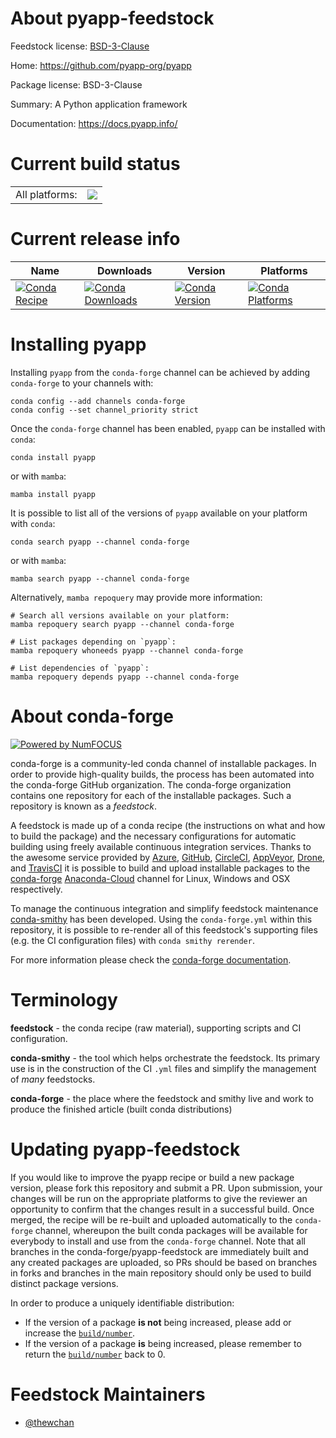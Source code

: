 About pyapp-feedstock
=====================

Feedstock license: [BSD-3-Clause](https://github.com/conda-forge/pyapp-feedstock/blob/main/LICENSE.txt)

Home: https://github.com/pyapp-org/pyapp

Package license: BSD-3-Clause

Summary: A Python application framework

Documentation: https://docs.pyapp.info/

Current build status
====================


<table><tr><td>All platforms:</td>
    <td>
      <a href="https://dev.azure.com/conda-forge/feedstock-builds/_build/latest?definitionId=17308&branchName=main">
        <img src="https://dev.azure.com/conda-forge/feedstock-builds/_apis/build/status/pyapp-feedstock?branchName=main">
      </a>
    </td>
  </tr>
</table>

Current release info
====================

| Name | Downloads | Version | Platforms |
| --- | --- | --- | --- |
| [![Conda Recipe](https://img.shields.io/badge/recipe-pyapp-green.svg)](https://anaconda.org/conda-forge/pyapp) | [![Conda Downloads](https://img.shields.io/conda/dn/conda-forge/pyapp.svg)](https://anaconda.org/conda-forge/pyapp) | [![Conda Version](https://img.shields.io/conda/vn/conda-forge/pyapp.svg)](https://anaconda.org/conda-forge/pyapp) | [![Conda Platforms](https://img.shields.io/conda/pn/conda-forge/pyapp.svg)](https://anaconda.org/conda-forge/pyapp) |

Installing pyapp
================

Installing `pyapp` from the `conda-forge` channel can be achieved by adding `conda-forge` to your channels with:

```
conda config --add channels conda-forge
conda config --set channel_priority strict
```

Once the `conda-forge` channel has been enabled, `pyapp` can be installed with `conda`:

```
conda install pyapp
```

or with `mamba`:

```
mamba install pyapp
```

It is possible to list all of the versions of `pyapp` available on your platform with `conda`:

```
conda search pyapp --channel conda-forge
```

or with `mamba`:

```
mamba search pyapp --channel conda-forge
```

Alternatively, `mamba repoquery` may provide more information:

```
# Search all versions available on your platform:
mamba repoquery search pyapp --channel conda-forge

# List packages depending on `pyapp`:
mamba repoquery whoneeds pyapp --channel conda-forge

# List dependencies of `pyapp`:
mamba repoquery depends pyapp --channel conda-forge
```


About conda-forge
=================

[![Powered by
NumFOCUS](https://img.shields.io/badge/powered%20by-NumFOCUS-orange.svg?style=flat&colorA=E1523D&colorB=007D8A)](https://numfocus.org)

conda-forge is a community-led conda channel of installable packages.
In order to provide high-quality builds, the process has been automated into the
conda-forge GitHub organization. The conda-forge organization contains one repository
for each of the installable packages. Such a repository is known as a *feedstock*.

A feedstock is made up of a conda recipe (the instructions on what and how to build
the package) and the necessary configurations for automatic building using freely
available continuous integration services. Thanks to the awesome service provided by
[Azure](https://azure.microsoft.com/en-us/services/devops/), [GitHub](https://github.com/),
[CircleCI](https://circleci.com/), [AppVeyor](https://www.appveyor.com/),
[Drone](https://cloud.drone.io/welcome), and [TravisCI](https://travis-ci.com/)
it is possible to build and upload installable packages to the
[conda-forge](https://anaconda.org/conda-forge) [Anaconda-Cloud](https://anaconda.org/)
channel for Linux, Windows and OSX respectively.

To manage the continuous integration and simplify feedstock maintenance
[conda-smithy](https://github.com/conda-forge/conda-smithy) has been developed.
Using the ``conda-forge.yml`` within this repository, it is possible to re-render all of
this feedstock's supporting files (e.g. the CI configuration files) with ``conda smithy rerender``.

For more information please check the [conda-forge documentation](https://conda-forge.org/docs/).

Terminology
===========

**feedstock** - the conda recipe (raw material), supporting scripts and CI configuration.

**conda-smithy** - the tool which helps orchestrate the feedstock.
                   Its primary use is in the construction of the CI ``.yml`` files
                   and simplify the management of *many* feedstocks.

**conda-forge** - the place where the feedstock and smithy live and work to
                  produce the finished article (built conda distributions)


Updating pyapp-feedstock
========================

If you would like to improve the pyapp recipe or build a new
package version, please fork this repository and submit a PR. Upon submission,
your changes will be run on the appropriate platforms to give the reviewer an
opportunity to confirm that the changes result in a successful build. Once
merged, the recipe will be re-built and uploaded automatically to the
`conda-forge` channel, whereupon the built conda packages will be available for
everybody to install and use from the `conda-forge` channel.
Note that all branches in the conda-forge/pyapp-feedstock are
immediately built and any created packages are uploaded, so PRs should be based
on branches in forks and branches in the main repository should only be used to
build distinct package versions.

In order to produce a uniquely identifiable distribution:
 * If the version of a package **is not** being increased, please add or increase
   the [``build/number``](https://docs.conda.io/projects/conda-build/en/latest/resources/define-metadata.html#build-number-and-string).
 * If the version of a package **is** being increased, please remember to return
   the [``build/number``](https://docs.conda.io/projects/conda-build/en/latest/resources/define-metadata.html#build-number-and-string)
   back to 0.

Feedstock Maintainers
=====================

* [@thewchan](https://github.com/thewchan/)

